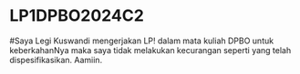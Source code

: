 # LP1DPBO2024C2

#Saya Legi Kuswandi mengerjakan LP! dalam mata kuliah DPBO
untuk keberkahanNya maka saya tidak melakukan kecurangan seperti yang 
telah dispesifikasikan. Aamiin.
